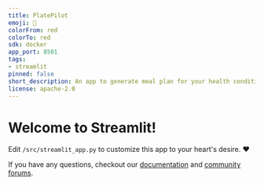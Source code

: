 ```yaml
---
title: PlatePilot
emoji: 🚀
colorFrom: red
colorTo: red
sdk: docker
app_port: 8501
tags:
- streamlit
pinned: false
short_description: An app to generate meal plan for your health condition
license: apache-2.0
---
```


# Welcome to Streamlit!

Edit `/src/streamlit_app.py` to customize this app to your heart's desire. :heart:

If you have any questions, checkout our [documentation](https://docs.streamlit.io) and [community
forums](https://discuss.streamlit.io).

